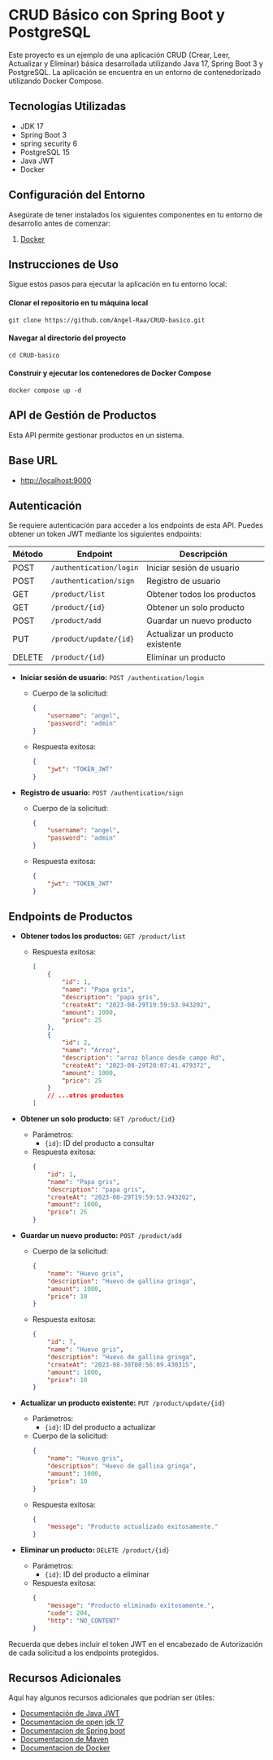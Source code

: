 # CRUD Básico con Spring Boot y PostgreSQL

Este proyecto es un ejemplo de una aplicación CRUD (Crear, Leer, Actualizar y Eliminar) básica desarrollada utilizando Java 17, Spring Boot 3 y PostgreSQL. La aplicación se encuentra en un entorno de contenedorizado utilizando Docker Compose.

## Tecnologías Utilizadas

- JDK 17
- Spring Boot 3
- spring security 6
- PostgreSQL 15
- Java JWT
- Docker 

## Configuración del Entorno

Asegúrate de tener instalados los siguientes componentes en tu entorno de desarrollo antes de comenzar:

1. [Docker](https://docs.docker.com/compose/install/)

## Instrucciones de Uso

Sigue estos pasos para ejecutar la aplicación en tu entorno local:


#### Clonar el repositorio en tu máquina local
```
git clone https://github.com/Angel-Raa/CRUD-basico.git
```
#### Navegar al directorio del proyecto
```
cd CRUD-basico
```

#### Construir y ejecutar los contenedores de Docker Compose
```
docker compose up -d
```

## API de Gestión de Productos

Esta API permite gestionar productos en un sistema.

## Base URL

- [http://localhost:9000](http://localhost:9000)

## Autenticación

Se requiere autenticación para acceder a los endpoints de esta API. Puedes obtener un token JWT mediante los siguientes endpoints:

| Método   | Endpoint                               | Descripción                                |
|----------|----------------------------------------|--------------------------------------------|
| POST     | `/authentication/login`                | Iniciar sesión de usuario                  |
| POST     | `/authentication/sign`                 | Registro de usuario                        |
| GET      | `/product/list`                        | Obtener todos los productos                |
| GET      | `/product/{id}`                        | Obtener un solo producto                   |
| POST     | `/product/add`                         | Guardar un nuevo producto                  |
| PUT      | `/product/update/{id}`                 | Actualizar un producto existente           |
| DELETE   | `/product/{id}`                        | Eliminar un producto                       |


- **Iniciar sesión de usuario:** `POST /authentication/login`
    - Cuerpo de la solicitud:
        ```json
        {
            "username": "angel",
            "password": "admin"
        }
        ```
    - Respuesta exitosa:
        ```json
        {
            "jwt": "TOKEN_JWT"
        }
        ```

- **Registro de usuario:** `POST /authentication/sign`
    - Cuerpo de la solicitud:
        ```json
        {
            "username": "angel",
            "password": "admin"
        }
        ```
    - Respuesta exitosa:
        ```json
        {
            "jwt": "TOKEN_JWT"
        }
        ```

## Endpoints de Productos

- **Obtener todos los productos:** `GET /product/list`
    - Respuesta exitosa:
        ```json
        [
            {
                "id": 1,
                "name": "Papa gris",
                "description": "papa gris",
                "createAt": "2023-08-29T19:59:53.943202",
                "amount": 1000,
                "price": 25
            },
            {
                "id": 2,
                "name": "Arroz",
                "description": "arroz blanco desde campo Rd",
                "createAt": "2023-08-29T20:07:41.479372",
                "amount": 1000,
                "price": 25
            }
            // ...otros productos
        ]
        ```

- **Obtener un solo producto:** `GET /product/{id}`
    - Parámetros:
        - `{id}`: ID del producto a consultar
    - Respuesta exitosa:
        ```json
        {
            "id": 1,
            "name": "Papa gris",
            "description": "papa gris",
            "createAt": "2023-08-29T19:59:53.943202",
            "amount": 1000,
            "price": 25
        }
        ```

- **Guardar un nuevo producto:** `POST /product/add`
    - Cuerpo de la solicitud:
        ```json
        {
            "name": "Huevo gris",
            "description": "Huevo de gallina gringa",
            "amount": 1000,
            "price": 10
        }
        ```
    - Respuesta exitosa:
        ```json
        {
            "id": 7,
            "name": "Huevo gris",
            "description": "Huevo de gallina gringa",
            "createAt": "2023-08-30T00:56:09.430315",
            "amount": 1000,
            "price": 10
        }
        ```

- **Actualizar un producto existente:** `PUT /product/update/{id}`
    - Parámetros:
        - `{id}`: ID del producto a actualizar
    - Cuerpo de la solicitud:
        ```json
        {
            "name": "Huevo gris",
            "description": "Huevo de gallina gringa",
            "amount": 1000,
            "price": 10
        }
        ```
    - Respuesta exitosa:
        ```json
        {
            "message": "Producto actualizado exitosamente."
        }
        ```

- **Eliminar un producto:** `DELETE /product/{id}`
    - Parámetros:
        - `{id}`: ID del producto a eliminar
    - Respuesta exitosa:
        ```json
        {
            "message": "Producto eliminado exitosamente.",
            "code": 204,
            "http": "NO_CONTENT"
        }
        ```
Recuerda que debes incluir el token JWT en el encabezado de Autorización de cada solicitud a los endpoints protegidos.


## Recursos Adicionales

Aquí hay algunos recursos adicionales que podrían ser útiles:

- [Documentación de Java JWT](https://github.com/jwtk/jjwt)
- [Documentacion de open jdk 17](https://docs.oracle.com/en/java/javase/17/docs/api/)
- [Documentacion de Spring boot](https://docs.spring.io/spring-boot/docs/current/reference/htmlsingle/)
- [Documentacion de Maven](https://maven.apache.org/guides/getting-started/)
- [Documentacion de Docker](https://docs.docker.com/)

